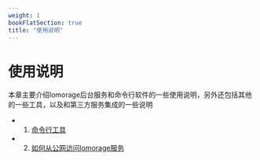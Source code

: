 ```yaml
---
weight: 1
bookFlatSection: true
title: "使用说明"
---
```


# 使用说明

本章主要介绍lomorage后台服务和命令行软件的一些使用说明，另外还包括其他的一些工具，以及和第三方服务集成的一些说明

 - 1. [命令行工具](docs/Usage/lomorage-client/)

 - 2. [如何从公网访问lomorage服务](docs/Usage/external-access/)
